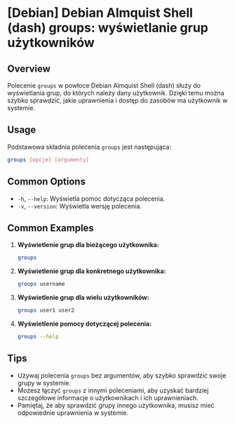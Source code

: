 # [Debian] Debian Almquist Shell (dash) groups: wyświetlanie grup użytkowników

## Overview
Polecenie `groups` w powłoce Debian Almquist Shell (dash) służy do wyświetlania grup, do których należy dany użytkownik. Dzięki temu można szybko sprawdzić, jakie uprawnienia i dostęp do zasobów ma użytkownik w systemie.

## Usage
Podstawowa składnia polecenia `groups` jest następująca:

```bash
groups [opcje] [argumenty]
```

## Common Options
- `-h`, `--help`: Wyświetla pomoc dotycząca polecenia.
- `-v`, `--version`: Wyświetla wersję polecenia.

## Common Examples
1. **Wyświetlenie grup dla bieżącego użytkownika:**
   ```bash
   groups
   ```

2. **Wyświetlenie grup dla konkretnego użytkownika:**
   ```bash
   groups username
   ```

3. **Wyświetlenie grup dla wielu użytkowników:**
   ```bash
   groups user1 user2
   ```

4. **Wyświetlenie pomocy dotyczącej polecenia:**
   ```bash
   groups --help
   ```

## Tips
- Używaj polecenia `groups` bez argumentów, aby szybko sprawdzić swoje grupy w systemie.
- Możesz łączyć `groups` z innymi poleceniami, aby uzyskać bardziej szczegółowe informacje o użytkownikach i ich uprawnieniach.
- Pamiętaj, że aby sprawdzić grupy innego użytkownika, musisz mieć odpowiednie uprawnienia w systemie.
